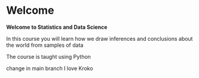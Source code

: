 # Welcome 

<b> Welcome to Statistics and Data Science </b>

In this course you will learn how we draw inferences and conclusions
about the world from samples of data

The course is taught using Python



change in main branch
I love Kroko

